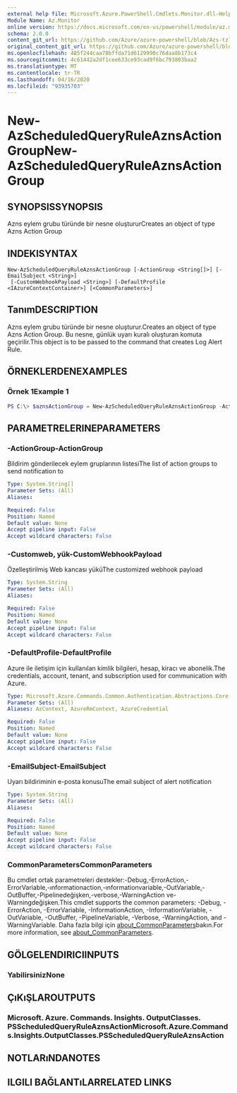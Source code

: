```yaml
---
external help file: Microsoft.Azure.PowerShell.Cmdlets.Monitor.dll-Help.xml
Module Name: Az.Monitor
online version: https://docs.microsoft.com/en-us/powershell/module/az.monitor/new-azscheduledqueryruleaznsactiongroup
schema: 2.0.0
content_git_url: https://github.com/Azure/azure-powershell/blob/Azs-tzl/src/Monitor/Monitor/help/New-AzScheduledQueryRuleAznsActionGroup.md
original_content_git_url: https://github.com/Azure/azure-powershell/blob/Azs-tzl/src/Monitor/Monitor/help/New-AzScheduledQueryRuleAznsActionGroup.md
ms.openlocfilehash: 485f244caa78bffda71d6129990c76daa8b173c4
ms.sourcegitcommit: 4c61442a2df1cee633ce93cad9f6bc793803baa2
ms.translationtype: MT
ms.contentlocale: tr-TR
ms.lasthandoff: 04/16/2020
ms.locfileid: "93935703"
---
```

# <span data-ttu-id="a0d79-101">New-AzScheduledQueryRuleAznsActionGroup</span><span class="sxs-lookup"><span data-stu-id="a0d79-101">New-AzScheduledQueryRuleAznsActionGroup</span></span>

## <span data-ttu-id="a0d79-102">SYNOPSIS</span><span class="sxs-lookup"><span data-stu-id="a0d79-102">SYNOPSIS</span></span>
<span data-ttu-id="a0d79-103">Azns eylem grubu türünde bir nesne oluşturur</span><span class="sxs-lookup"><span data-stu-id="a0d79-103">Creates an object of type Azns Action Group</span></span>

## <span data-ttu-id="a0d79-104">INDEKI</span><span class="sxs-lookup"><span data-stu-id="a0d79-104">SYNTAX</span></span>

```
New-AzScheduledQueryRuleAznsActionGroup [-ActionGroup <String[]>] [-EmailSubject <String>]
 [-CustomWebhookPayload <String>] [-DefaultProfile <IAzureContextContainer>] [<CommonParameters>]
```

## <span data-ttu-id="a0d79-105">Tanım</span><span class="sxs-lookup"><span data-stu-id="a0d79-105">DESCRIPTION</span></span>
<span data-ttu-id="a0d79-106">Azns eylem grubu türünde bir nesne oluşturur.</span><span class="sxs-lookup"><span data-stu-id="a0d79-106">Creates an object of type Azns Action Group.</span></span>
<span data-ttu-id="a0d79-107">Bu nesne, günlük uyarı kuralı oluşturan komuta geçirilir.</span><span class="sxs-lookup"><span data-stu-id="a0d79-107">This object is to be passed to the command that creates Log Alert Rule.</span></span>

## <span data-ttu-id="a0d79-108">ÖRNEKLERDEN</span><span class="sxs-lookup"><span data-stu-id="a0d79-108">EXAMPLES</span></span>

### <span data-ttu-id="a0d79-109">Örnek 1</span><span class="sxs-lookup"><span data-stu-id="a0d79-109">Example 1</span></span>
```powershell
PS C:\> $aznsActionGroup = New-AzScheduledQueryRuleAznsActionGroup -ActionGroup @("/subscriptions/ad825170-845c-47db-8f00-11978947b089/resourcegroups/MyResourceGroup/providers/microsoft.insights/actiongroups/MyActionGroup") -EmailSubject "Email subject" -CustomWebhookPayload "{}"
```

## <span data-ttu-id="a0d79-110">PARAMETRELERINE</span><span class="sxs-lookup"><span data-stu-id="a0d79-110">PARAMETERS</span></span>

### <span data-ttu-id="a0d79-111">-ActionGroup</span><span class="sxs-lookup"><span data-stu-id="a0d79-111">-ActionGroup</span></span>
<span data-ttu-id="a0d79-112">Bildirim gönderilecek eylem gruplarının listesi</span><span class="sxs-lookup"><span data-stu-id="a0d79-112">The list of action groups to send notification to</span></span>

```yaml
Type: System.String[]
Parameter Sets: (All)
Aliases:

Required: False
Position: Named
Default value: None
Accept pipeline input: False
Accept wildcard characters: False
```

### <span data-ttu-id="a0d79-113">-Customweb, yük</span><span class="sxs-lookup"><span data-stu-id="a0d79-113">-CustomWebhookPayload</span></span>
<span data-ttu-id="a0d79-114">Özelleştirilmiş Web kancası yükü</span><span class="sxs-lookup"><span data-stu-id="a0d79-114">The customized webhook payload</span></span>

```yaml
Type: System.String
Parameter Sets: (All)
Aliases:

Required: False
Position: Named
Default value: None
Accept pipeline input: False
Accept wildcard characters: False
```

### <span data-ttu-id="a0d79-115">-DefaultProfile</span><span class="sxs-lookup"><span data-stu-id="a0d79-115">-DefaultProfile</span></span>
<span data-ttu-id="a0d79-116">Azure ile iletişim için kullanılan kimlik bilgileri, hesap, kiracı ve abonelik.</span><span class="sxs-lookup"><span data-stu-id="a0d79-116">The credentials, account, tenant, and subscription used for communication with Azure.</span></span>

```yaml
Type: Microsoft.Azure.Commands.Common.Authentication.Abstractions.Core.IAzureContextContainer
Parameter Sets: (All)
Aliases: AzContext, AzureRmContext, AzureCredential

Required: False
Position: Named
Default value: None
Accept pipeline input: False
Accept wildcard characters: False
```

### <span data-ttu-id="a0d79-117">-EmailSubject</span><span class="sxs-lookup"><span data-stu-id="a0d79-117">-EmailSubject</span></span>
<span data-ttu-id="a0d79-118">Uyarı bildiriminin e-posta konusu</span><span class="sxs-lookup"><span data-stu-id="a0d79-118">The email subject of alert notification</span></span>

```yaml
Type: System.String
Parameter Sets: (All)
Aliases:

Required: False
Position: Named
Default value: None
Accept pipeline input: False
Accept wildcard characters: False
```

### <span data-ttu-id="a0d79-119">CommonParameters</span><span class="sxs-lookup"><span data-stu-id="a0d79-119">CommonParameters</span></span>
<span data-ttu-id="a0d79-120">Bu cmdlet ortak parametreleri destekler:-Debug,-ErrorAction,-ErrorVariable,-ınformationaction,-ınformationvariable,-OutVariable,-OutBuffer,-Pipelinedeğişken,-verbose,-WarningAction ve-Warningdeğişken.</span><span class="sxs-lookup"><span data-stu-id="a0d79-120">This cmdlet supports the common parameters: -Debug, -ErrorAction, -ErrorVariable, -InformationAction, -InformationVariable, -OutVariable, -OutBuffer, -PipelineVariable, -Verbose, -WarningAction, and -WarningVariable.</span></span> <span data-ttu-id="a0d79-121">Daha fazla bilgi için [about_CommonParameters](http://go.microsoft.com/fwlink/?LinkID=113216)bakın.</span><span class="sxs-lookup"><span data-stu-id="a0d79-121">For more information, see [about_CommonParameters](http://go.microsoft.com/fwlink/?LinkID=113216).</span></span>

## <span data-ttu-id="a0d79-122">GÖLGELENDIRICI</span><span class="sxs-lookup"><span data-stu-id="a0d79-122">INPUTS</span></span>

### <span data-ttu-id="a0d79-123">Yabilirsiniz</span><span class="sxs-lookup"><span data-stu-id="a0d79-123">None</span></span>

## <span data-ttu-id="a0d79-124">ÇıKıŞLAR</span><span class="sxs-lookup"><span data-stu-id="a0d79-124">OUTPUTS</span></span>

### <span data-ttu-id="a0d79-125">Microsoft. Azure. Commands. Insights. OutputClasses. PSScheduledQueryRuleAznsAction</span><span class="sxs-lookup"><span data-stu-id="a0d79-125">Microsoft.Azure.Commands.Insights.OutputClasses.PSScheduledQueryRuleAznsAction</span></span>

## <span data-ttu-id="a0d79-126">NOTLARıNDA</span><span class="sxs-lookup"><span data-stu-id="a0d79-126">NOTES</span></span>

## <span data-ttu-id="a0d79-127">ILGILI BAĞLANTıLAR</span><span class="sxs-lookup"><span data-stu-id="a0d79-127">RELATED LINKS</span></span>
